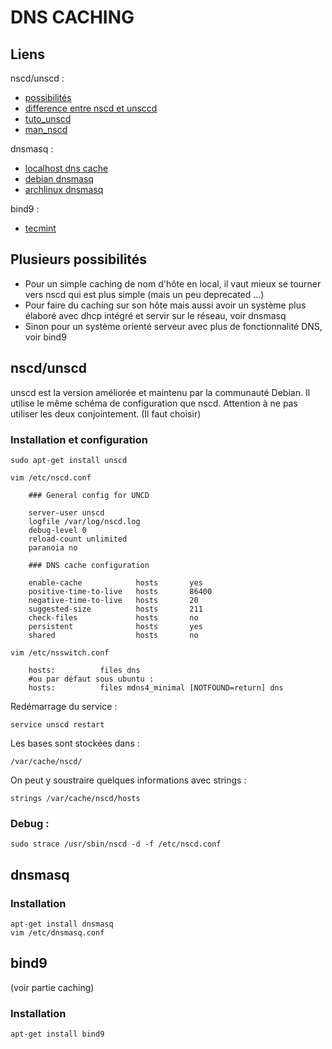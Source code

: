 DNS CACHING
========================

Liens
----------------

nscd/unscd :

* [possibilités](http://www.linuxtopia.org/online_books/linux_system_administration/debian_linux_guides/debian_linux_reference_guide/ch-gateway.en_012.html)
* [difference entre nscd et unsccd](http://www.ehow.com/info_10070262_difference-between-nscd-unscd.html)
* [tuto_unscd](https://www.it4it.fr/mettre-en-place-un-cache-dns-avec-unscd-sur-ubuntu/)
* [man_nscd](http://man7.org/linux/man-pages/man5/nscd.conf.5.html)

dnsmasq :

* [localhost dns cache](http://www.linuxjournal.com/content/localhost-dns-cache)
* [debian dnsmasq](https://wiki.debian.org/HowTo/dnsmasq)
* [archlinux dnsmasq](https://wiki.archlinux.org/index.php/dnsmasq)

bind9 :

* [tecmint](http://www.tecmint.com/install-dns-server-in-ubuntu-14-04/)

Plusieurs possibilités
----------------

*  Pour un simple caching de nom d'hôte en local, il vaut mieux se tourner vers nscd qui est plus simple (mais un peu deprecated ...)
* Pour faire du caching sur son hôte mais aussi avoir un système plus élaboré avec dhcp intégré et servir sur le réseau, voir dnsmasq
* Sinon pour un système orienté serveur avec plus de fonctionnalité DNS, voir bind9

nscd/unscd
----------------

unscd est la version améliorée et maintenu par la communauté Debian.
Il utilise le même schéma de configuration que nscd.
Attention à ne pas utiliser les deux conjointement. (Il faut choisir)

### Installation et configuration

    sudo apt-get install unscd

    vim /etc/nscd.conf

        ### General config for UNCD

        server-user unscd
        logfile /var/log/nscd.log
        debug-level 0
        reload-count unlimited
        paranoia no

        ### DNS cache configuration

        enable-cache            hosts       yes
        positive-time-to-live   hosts       86400
        negative-time-to-live   hosts       20
        suggested-size          hosts       211
        check-files             hosts       no
        persistent              hosts       yes
        shared                  hosts       no

    vim /etc/nsswitch.conf

        hosts:          files dns
        #ou par défaut sous ubuntu :
        hosts:          files mdns4_minimal [NOTFOUND=return] dns

Redémarrage du service :

    service unscd restart

Les bases sont stockées dans :

    /var/cache/nscd/

On peut y soustraire quelques informations avec strings :

    strings /var/cache/nscd/hosts

### Debug :

    sudo strace /usr/sbin/nscd -d -f /etc/nscd.conf


dnsmasq
----------------

### Installation

    apt-get install dnsmasq
    vim /etc/dnsmasq.conf

bind9
----------------

(voir partie caching)

### Installation

    apt-get install bind9
